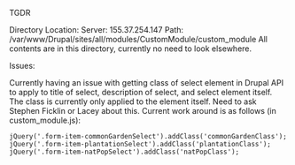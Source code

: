 TGDR

Directory Location:
Server: 155.37.254.147
Path:   /var/www/Drupal/sites/all/modules/CustomModule/custom_module
All contents are in this directory, currently no need to look elsewhere.

Issues:

Currently having an issue with getting class of select element in Drupal API to apply to title of select, description of select, and select element itself.  The class is currently only applied to the element itself.
Need to ask Stephen Ficklin or Lacey about this.
Current work around is as follows (in custom_module.js):

    jQuery('.form-item-commonGardenSelect').addClass('commonGardenClass');
    jQuery('.form-item-plantationSelect').addClass('plantationClass');
    jQuery('.form-item-natPopSelect').addClass('natPopClass');
